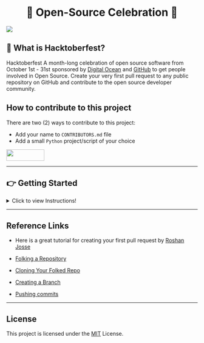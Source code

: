 <div align="center">

# 🎃 Open-Source Celebration  🎃

</div>

<img src="https://hacktoberfest.digitalocean.com/_nuxt/img/logo-hacktoberfest-full.f42e3b1.svg">


## 🎃 What is Hacktoberfest?
Hacktoberfest A month-long celebration of open source software from October 1st - 31st sponsored by [Digital Ocean](https://hacktoberfest.digitalocean.com) and [GitHub](https://github.blog/2017-09-27-celebrate-open-source-this-october-with-hacktoberfest/) to get people involved in Open Source. Create your very first pull request to any public repository on GitHub and contribute to the open source developer community. 

## How to contribute to this project
There are two (2) ways to contribute to this project:

- Add your name to `CONTRIBUTORS.md` file
- Add a small `Python` project/script of your choice



 <img src="https://www.python.org/static/community_logos/python-logo-generic.svg" height="30" width="100">



---
## 👉 Getting Started

<details>
  <summary>Click to view Instructions!</summary>

### 1. Folk this Repository
 
Folk this Repo by clicking on the fork button on the top of this page. This will create a copy of this repository in your account.

![image](https://user-images.githubusercontent.com/72005563/136487383-4161c010-ffc5-40cb-bd1f-4f1ac0a4429f.png)


### 2. Clone the Repository

Now clone the forked repository to your machine. Go to your GitHub account, open the forked repository, click on the code button and then click the copy to clipboard icon.
Open a terminal and run the following git command:

- `git clone https://github.com/{username}/Hacktoberfest_2021.git`

Where `{username}` is your GitHub username. This copies the contents of the Hacktoberfest repository on GitHub to your computer.

### 3. Create a branch
Change to the repository directory on your computer (if you are not already there):

- `cd Hacktoberfest_2021`

Now create a branch using the git checkout command:
- `git checkout -b {branch-name}`

Where `{branch-name}` is your branch name.


### 4. Create your Python project
Create a Python script of your choice. When you are done, Add the changes to the branch you just created using the git add command:
- `git add <filename>`

Now commit your changes using the `git command`:
- `git commit -m "Adding <filename>"`

### 5. Push changes on forked Repo 

- `git push -u origin {branch-name}`


### 6. Submit your Changes for Review
If you go to your repository on GitHub, you'll see a Compare & pull request button. Click on that button. Then submit your pull request.

![Pull Request](https://user-images.githubusercontent.com/72005563/136486518-f0b426d8-20ce-4a50-9651-83f9959dfc9a.jpg)

![Pull Request](https://user-images.githubusercontent.com/72005563/136486568-8c0cdcd0-c26d-4c48-9def-0b56da4db1f1.jpg)

### Congratulations! 
🥳 You just completed the standard fork -> clone -> edit -> pull request workflow that you'll encounter often as a contributor!

</details>
  
---


## Reference Links
- Here is a great tutorial for creating your first pull request by [Roshan Josse](https://github.com/firstcontributions/first-contributions)

- [Folking a Repository](https://docs.github.com/en/get-started/quickstart/fork-a-repo#forking-a-repository)
- [Cloning Your Folked Repo](https://docs.github.com/en/get-started/quickstart/fork-a-repo#cloning-your-forked-repository)
- [Creating a Branch](https://docs.github.com/en/desktop/contributing-and-collaborating-using-github-desktop/making-changes-in-a-branch/managing-branches#creating-a-branch)
- [Pushing commits](https://docs.github.com/en/get-started/using-git/pushing-commits-to-a-remote-repository)


---
## License  
This project is licensed under the [MIT](https://github.com/seraph776/Hacktoberfest_2021/blob/main/LICENSE) License.


